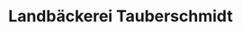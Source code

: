 ---
title: "Landbäckerei Tauberschmidt"
url: /gaildorf/landbaeckerei-tauberschmidt/
shop: Bäckerei
---